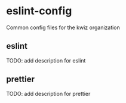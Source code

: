 # eslint-config

Common config files for the kwiz organization

## eslint

TODO: add description for eslint

## prettier

TODO: add description for prettier
